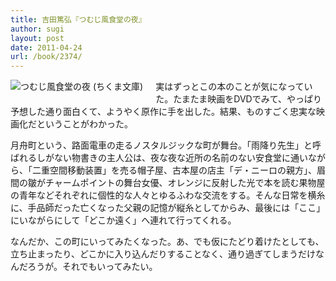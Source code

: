 ```yaml
---
title: 吉田篤弘『つむじ風食堂の夜』
author: sugi
layout: post
date: 2011-04-24
url: /book/2374/
---
```

<a href="http://www.amazon.co.jp/exec/obidos/ASIN/4480421742/chezsugi-22/ref=nosim/" name="amazletlink" target="_blank"><img src="http://i0.wp.com/ecx.images-amazon.com/images/I/41HCZMRAWAL._SL160_.jpg?w=660" alt="つむじ風食堂の夜 (ちくま文庫)" class="alignleft" style="float: left; margin: 0 20px 20px 0;" data-recalc-dims="1" /></a>

実はずっとこの本のことが気になっていた。たまたま映画をDVDでみて、やっぱり予想した通り面白くて、ようやく原作に手を出した。結果、ものすごく忠実な映画化だということがわかった。

月舟町という、路面電車の走るノスタルジックな町が舞台。「雨降り先生」と呼ばれるしがない物書きの主人公は、夜な夜な近所の名前のない安食堂に通いながら、「二重空間移動装置」を売る帽子屋、古本屋の店主「デ・ニーロの親方」、眉間の皺がチャームポイントの舞台女優、オレンジに反射した光で本を読む果物屋の青年などそれぞれに個性的な人々とゆるふわな交流をする。そんな日常を横糸に、手品師だった亡くなった父親の記憶が縦糸としてからみ、最後には「ここ」にいながらにして「どこか遠く」へ連れて行ってくれる。

なんだか、この町にいってみたくなった。あ、でも仮にたどり着けたとしても、立ち止まったり、どこかに入り込んだりすることなく、通り過ぎてしまうだけなんだろうが。それでもいってみたい。

